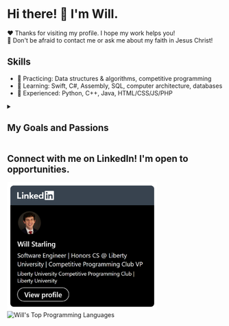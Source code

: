 # Hi there! 👋 I'm Will.
❤️ Thanks for visiting my profile. I hope my work helps you! <br />
💬 Don't be afraid to contact me or ask me about my faith in Jesus Christ! 

## Skills
- 🔭 Practicing: Data structures & algorithms, competitive programming
- 🌱 Learning: Swift, C#, Assembly, SQL, computer architecture, databases
- 🤔 Experienced: Python, C++, Java, HTML/CSS/JS/PHP

<details>
<summary><h2>My Goals and Passions</h2></summary>
  
  ### My Goals
  I aim to glorify God in all I do. I love to learn, create, and serve. I am especially passionate about automation, software creation, and entrepreneurship. <br /><br />
  I am an honors CS student at Liberty University with focuses in software engineering & data science. I'm vice president of the Competitive Programming Club. I graduate in 2026. <br /><br />
  I've had two summer internships so far. As I finish my sophomore year, I hope to intern in Washington, D.C. through a fellowship with my university. If it is the Lord's Will, I would love to work in big tech in the city for a few years after I graduate. <br /><br />

  ### My Passions
  I've always loved technology -- for my reading log in elementary school, I read an iPhone user manual. When I was 10, I started coding; I learned basic networking and programming from Minecraft servers. In high school, I took five programming classes, and now, I am blessed to study CS full-time in college in VA (go flames!)! <br /><br />
  One of the reasons why I specifically love programming is that I see many parallels with God creating the universe. With His knowledge and wisdom, He simply spoke all of creation into existence, and all of creation was good!. In the same way, I can mirror the Creator through creativity. I use my coding knowledge; I create, and my creation is good. 
  
</details>

## Connect with me on LinkedIn! I'm open to opportunities.
<a href="https://www.linkedin.com/in/willstarling/"><img src="./LinkedIn.png" width="350" /></a>
<img alt="Will's Top Programming Languages"  width=400 src="https://denvercoder1-github-readme-stats.vercel.app/api/top-langs/?username=willisaur&langs_count=8&layout=compact&theme=react&bg_color=121D2F&title_color=2F81D7&border_color=01072e"/>
<!--<img src="./Work-life balance.gif" alt="Work-life balance gif" height="200px" data-target="animated-image.originalImage">-->
